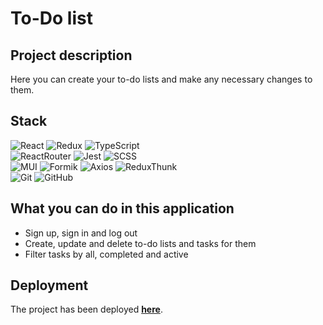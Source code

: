 # To-Do list

## Project description
Here you can create your to-do lists and make any necessary changes to them.

## Stack

![React](https://img.shields.io/badge/react-1.svg?style=for-the-badge&logo=react&labelColor=5d9741&color=c1d72f&logoColor=white)
![Redux](https://img.shields.io/badge/redux-1.svg?style=for-the-badge&logo=redux&labelColor=5d9741&color=c1d72f&logoColor=white)
![TypeScript](https://img.shields.io/badge/TypeScript-1.svg?style=for-the-badge&logo=TypeScript&labelColor=5d9741&color=c1d72f&logoColor=white)  
![ReactRouter](https://img.shields.io/badge/React_Router-1.svg?style=for-the-badge&logo=ReactRouter&labelColor=5d9741&color=c1d72f&logoColor=white)
![Jest](https://img.shields.io/badge/Jest-1.svg?style=for-the-badge&logo=Jest&labelColor=5d9741&color=c1d72f&logoColor=white)
![SCSS](https://img.shields.io/badge/SCSS-1.svg?style=for-the-badge&logo=SASS&labelColor=5d9741&color=c1d72f&logoColor=white)  
![MUI](https://img.shields.io/badge/MUI-%230081CB.svg?style=for-the-badge&logo=mui&labelColor=5d9741&color=c1d72f&logoColor=white)
![Formik](https://img.shields.io/badge/Formik-1.svg?style=for-the-badge&logo=Axios&labelColor=5d9741&color=c1d72f&logoColor=white)
![Axios](https://img.shields.io/badge/Axios-1.svg?style=for-the-badge&logo=Axios&labelColor=5d9741&color=c1d72f&logoColor=white)
![ReduxThunk](https://img.shields.io/badge/Redux_Thunk-1.svg?style=for-the-badge&logo=ReduxThunk&labelColor=5d9741&color=c1d72f&logoColor=white)  
![Git](https://img.shields.io/badge/git-%23F05033.svg?style=for-the-badge&logo=git&labelColor=5d9741&color=c1d72f&logoColor=white)
![GitHub](https://img.shields.io/badge/GitHub-1.svg?style=for-the-badge&logo=GitHub&labelColor=5d9741&color=c1d72f&logoColor=white)

## What you can do in this application
- Sign up, sign in and log out
- Create, update and delete to-do lists and tasks for them
- Filter tasks by all, completed and active

## Deployment
The project has been deployed **[here](https://TonyFinder.github.io/Todolist)**.
